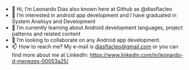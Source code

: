 - 👋 Hi, I’m Leonardo Dias also known here at Github as @diasflacleo
- 👀 I’m interested in android app development and I have graduated in System Analisys and Development
- 🌱 I’m currently learning about Android development languages, project patterns and related content
- 💞️ I’m looking to collaborate on any Android app development.
- 📫 How to reach me? My e-mail is diasflacleo@gmail.com or you can find more about me at LinkedIn: https://www.linkedin.com/in/leonardo-d-menezes-00053a25/

<!---
diasflacleo/diasflacleo is a ✨ special ✨ repository because its `README.md` (this file) appears on your GitHub profile.
You can click the Preview link to take a look at your changes.
--->
